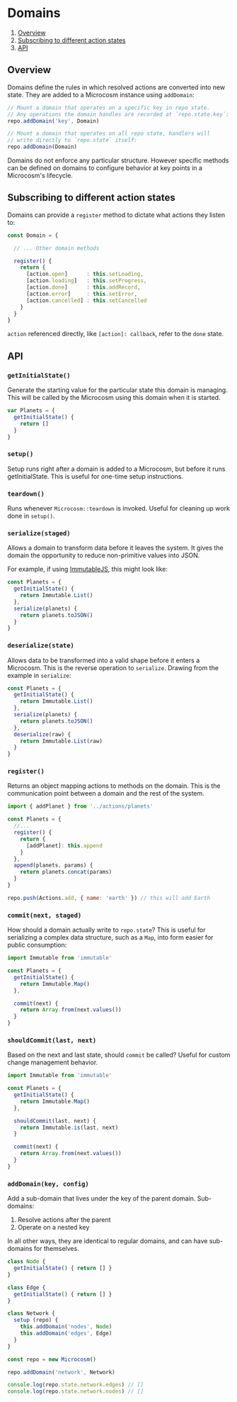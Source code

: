 # Domains

1. [Overview](#overview)
2. [Subscribing to different action states](#subscribing-to-different-action-states)
3. [API](#api)

## Overview

Domains define the rules in which resolved actions are converted into
new state. They are added to a Microcosm instance using `addDomain`:

```javascript
// Mount a domain that operates on a specific key in repo state.
// Any operations the domain handles are recorded at `repo.state.key`:
repo.addDomain('key', Domain)

// Mount a domain that operates on all repo state, handlers will
// write directly to `repo.state` itself:
repo.addDomain(Domain)
```

Domains do not enforce any particular structure. However specific
methods can be defined on domains to configure behavior at key points
in a Microcosm's lifecycle.

## Subscribing to different action states

Domains can provide a `register` method to dictate what actions they
listen to:

```javascript
const Domain = {

  // ... Other domain methods

  register() {
    return {
      [action.open]      : this.setLoading,
      [action.loading]   : this.setProgress,
      [action.done]      : this.addRecord,
      [action.error]     : this.setError,
      [action.cancelled] : this.setCancelled
    }
  }
}
```

`action` referenced directly, like `[action]: callback`, refer to the
`done` state.

## API

### `getInitialState()`

Generate the starting value for the particular state this domain is
managing. This will be called by the Microcosm using this domain when
it is started.

```javascript
var Planets = {
  getInitialState() {
    return []
  }
}
```

### `setup()`

Setup runs right after a domain is added to a Microcosm, but before it runs
getInitialState. This is useful for one-time setup instructions.

### `teardown()`

Runs whenever `Microcosm::teardown` is invoked. Useful for cleaning up
work done in `setup()`.

### `serialize(staged)`

Allows a domain to transform data before it leaves the system. It gives
the domain the opportunity to reduce non-primitive values into
JSON.

For example, if using
[ImmutableJS](https://github.com/facebook/immutable-js), this might
look like:

```javascript
const Planets = {
  getInitialState() {
    return Immutable.List()
  },
  serialize(planets) {
    return planets.toJSON()
  }
}
```

### `deserialize(state)`

Allows data to be transformed into a valid shape before it enters a
Microcosm. This is the reverse operation to `serialize`. Drawing from
the example in `serialize`:

```javascript
const Planets = {
  getInitialState() {
    return Immutable.List()
  },
  serialize(planets) {
    return planets.toJSON()
  },
  deserialize(raw) {
    return Immutable.List(raw)
  }
}
```

### `register()`

Returns an object mapping actions to methods on the domain. This is the
communication point between a domain and the rest of the system.

```javascript
import { addPlanet } from '../actions/planets'

const Planets = {
  //...
  register() {
    return {
      [addPlanet]: this.append
    }
  },
  append(planets, params) {
    return planets.concat(params)
  }
}

repo.push(Actions.add, { name: 'earth' }) // this will add Earth
```

### `commit(next, staged)`

How should a domain actually write to `repo.state`? This is useful for serializing a complex data structure, such as a `Map`, into form easier for public consumption:

```javascript
import Immutable from 'immutable'

const Planets = {
  getInitialState() {
    return Immutable.Map()
  },

  commit(next) {
    return Array.from(next.values())
  }
}
```

### `shouldCommit(last, next)`

Based on the next and last state, should `commit` be called? Useful for
custom change management behavior.

```javascript
import Immutable from 'immutable'

const Planets = {
  getInitialState() {
    return Immutable.Map()
  },

  shouldCommit(last, next) {
    return Immutable.is(last, next)
  }

  commit(next) {
    return Array.from(next.values())
  }
}
```

### `addDomain(key, config)`

Add a sub-domain that lives under the key of the parent domain. Sub-domains:

1. Resolve actions after the parent
2. Operate on a nested key

In all other ways, they are identical to regular domains, and can have
sub-domains for themselves.

```javascript
class Node {
  getInitialState() { return [] }
}

class Edge {
  getInitialState() { return [] }
}

class Network {
  setup (repo) {
    this.addDomain('nodes', Node)
    this.addDomain('edges', Edge)
  }
}

const repo = new Microcosm()

repo.addDomain('network', Network)

console.log(repo.state.network.edges) // []
console.log(repo.state.network.nodes) // []
```

